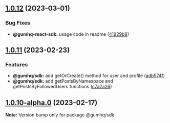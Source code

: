 ## [1.0.12](https://github.com/gumhq/sdk/compare/v1.0.10...v1.0.12) (2023-03-01)

### Bug Fixes

- **@gumhq-react-sdk:** usage code in readme ([41929b8](https://github.com/gumhq/sdk/commit/41929b8af6ad0bbf0ffb2ec0b39777bd93cabc29))

## [1.0.11](https://github.com/gumhq/sdk/compare/v1.0.10...v1.0.11) (2023-02-23)

### Features

- **@gumhq/sdk:** add getOrCreate() method for user and profile ([adb574f](https://github.com/gumhq/sdk/commit/adb574f368381b7a4a11482b21245498f74a9576))
- **@gumhq/sdk:** add getPostsByNamespace and getPostsByFollowedUsers functions ([c7a2a26](https://github.com/gumhq/sdk/commit/c7a2a26ac965d2368996cdd8b9f81aec5fdc1d6c))

## [1.0.10-alpha.0](https://github.com/gumhq/sdk/compare/@gumhq/sdk@1.0.9...@gumhq/sdk@1.0.10-alpha.0) (2023-02-17)

**Note:** Version bump only for package @gumhq/sdk
